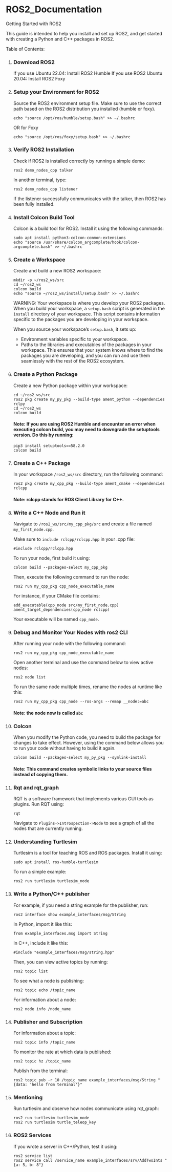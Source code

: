 # ROS2_Documentation

Getting Started with ROS2

This guide is intended to help you install and set up ROS2, and get started with creating a Python and C++ packages in ROS2.

Table of Contents:



1. ### Download ROS2

    If you use Ubuntu 22.04: Install ROS2 Humble
    If you use ROS2 Ubuntu 20.04: Install ROS2 Foxy

2. ### Setup your Environment for ROS2

    Source the ROS2 environment setup file. Make sure to use the correct path based on the ROS2 distribution you installed (humble or foxy).

    ```
    echo "source /opt/ros/humble/setup.bash" >> ~/.bashrc
    ```
    OR for Foxy
    ```
    echo "source /opt/ros/foxy/setup.bash" >> ~/.bashrc
    ```

3. ### Verify ROS2 Installation

    Check if ROS2 is installed correctly by running a simple demo:
    ```
    ros2 demo_nodes_cpp talker
    ```
    In another terminal, type:
    ```
    ros2 demo_nodes_cpp listener

    ```
    If the listener successfully communicates with the talker, then ROS2 has been fully installed.

4. ### Install Colcon Build Tool

    Colcon is a build tool for ROS2. Install it using the following commands:
    ```
    sudo apt install python3-colcon-common-extensions
    echo "source /usr/share/colcon_argcomplete/hook/colcon-argcomplete.bash" >> ~/.bashrc
    ```

5. ### Create a Workspace

    Create and build a new ROS2 workspace:
    ```
    mkdir -p ~/ros2_ws/src
    cd ~/ros2_ws
    colcon build
    echo "source ~/ros2_ws/install/setup.bash" >> ~/.bashrc

    ```

    WARNING: Your workspace is where you develop your ROS2 packages. When you build your workspace, a `setup.bash` script is generated in the `install` directory of your workspace. This script contains information specific to the packages you are developing in your workspace.

    When you source your workspace’s `setup.bash`, it sets up:
    * Environment variables specific to your workspace.
    * Paths to the libraries and executables of the packages in your workspace.
    This ensures that your system knows where to find the packages you are developing, and you can run and use them seamlessly with the rest of the ROS2 ecosystem.

6. ### Create a Python Package

    Create a new Python package within your workspace:
    ```
    cd ~/ros2_ws/src
    ros2 pkg create my_py_pkg --build-type ament_python --dependencies rclpy
    cd ~/ros2_ws
    colcon build
    ```
    #### Note: If you are using ROS2 Humble and encounter an error when executing colcon build, you may need to downgrade the setuptools version. Do this by running:

    ```
    pip3 install setuptools==58.2.0
    colcon build
    ```

7. ### Create a C++ Package

    In your workspace `/ros2_ws/src` directory, run the following command:
    ```
    ros2 pkg create my_cpp_pkg --build-type ament_cmake --dependencies rclcpp
    ```

    #### Note: rclcpp stands for ROS Client Library for C++.

8. ### Write a C++ Node and Run it

    Navigate to `/ros2_ws/src/my_cpp_pkg/src` and create a file named `my_first_node.cpp`.

    Make sure to `include rclcpp/rclcpp.hpp` in your .cpp file:
    ```
    #include rclcpp/rclcpp.hpp
    ```

    To run your node, first build it using:

    ```
    colcon build --packages-select my_cpp_pkg
    ```

    Then, execute the following command to run the node:

    ```
    ros2 run my_cpp_pkg cpp_node_executable_name
    ```
    For instance, if your CMake file contains:
    ```
    add_executable(cpp_node src/my_first_node.cpp)
    ament_target_dependencies(cpp_node rclcpp)
    ```
    Your executable will be named `cpp_node`.

9. ### Debug and Monitor Your Nodes with ros2 CLI

    After running your node with the following command:
    ```
    ros2 run my_cpp_pkg cpp_node_executable_name
    ```
    Open another terminal and use the command below to view active nodes:
    ```
    ros2 node list
    ```
    To run the same node multiple times, rename the nodes at runtime like this:
    ```
    ros2 run my_cpp_pkg cpp_node --ros-args --remap __node:=abc
    ```
    #### Note: the node now is called `abc`

10. ### Colcon

    When you modify the Python code, you need to build the package for changes to take effect. However, using the command below allows you to run your code without having to build it again.
    ```
    colcon build --packages-select my_py_pkg --symlink-install
    ```

    #### Note: This command creates symbolic links to your source files instead of copying them.

11. ### Rqt and rqt_graph

    RQT is a software framework that implements various GUI tools as plugins. Run RQT using:
    ```
    rqt
    ```
    Navigate to `Plugins->Introspection->Node` to see a graph of all the nodes that are currently running.

12. ### Understanding Turtlesim

    Turtlesim is a tool for teaching ROS and ROS packages. Install it using:
    ```
    sudo apt install ros-humble-turtlesim
    ```
    To run a simple example:
    ```
    ros2 run turtlesim turtlesim_node
    ```

13. ### Write a Python/C++ publisher

    For example, if you need a string example for the publisher, run:
    ```
    ros2 interface show example_interfaces/msg/String
    ```
    In Python, import it like this:
    ```
    from example_interfaces.msg import String
    ```
    In C++, include it like this:
    ```
    #include "example_interfaces/msg/string.hpp"
    ```

    Then, you can view active topics by running:

    ```
    ros2 topic list
    ```

    To see what a node is publishing:
    ```
    ros2 topic echo /topic_name
    ```
    For information about a node:
    ```
    ros2 node info /node_name
    ```

14. ### Publisher and Subscription

    For information about a topic:
    ```
    ros2 topic info /topic_name
    ```

    To monitor the rate at which data is published:
    ```
    ros2 topic hz /topic_name
    ```

    Publish from the terminal:

    ```
    ros2 topic pub -r 10 /topic_name example_interfaces/msg/String "{data: 'hello from terminal'}"
    ```

15. ### Mentioning

    Run turtlesim and observe how nodes communicate using rqt_graph:
    ```
    ros2 run turtlesim turtlesim_node
    ros2 run turtlesim turtle_teleop_key
    ```

16. ### ROS2 Services

    If you wrote a server in C++/Python, test it using:
    ```
    ros2 service list
    ros2 service call /service_name example_interfaces/srv/AddTwoInts "{a: 5, b: 8"}
    ```
    
